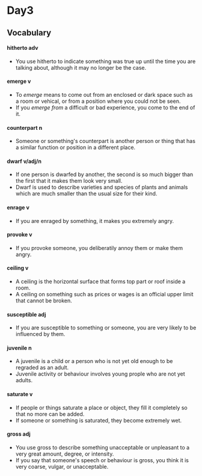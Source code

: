 #	Day3

##	Vocabulary

####	hitherto  adv

*	You use hitherto to indicate something was true up until the time you are talking about, although it may no longer be the case.

####	emerge  v

*	To _emerge_ means to come out from an enclosed or dark space such as a room or vehical, or from a position where you could not be seen.
*	If you _emerge from_ a difficult or bad experience, you come to the end of it.

####	counterpart  n

*	Someone or something's counterpart is another person or thing that has a similar function or position in a different place.

####	dwarf  v/adj/n

*	If one person is dwarfed by another, the second is so much bigger than the first that it makes them look very small.
*	Dwarf is used to describe varieties and species of plants and animals which are much smaller than the usual size for their kind.

####	enrage  v

*	If you are enraged by something, it makes you extremely angry.

####	provoke  v

*	If you provoke someone, you deliberatily annoy them or make them angry.

####	ceiling  v

*	A ceiling is the horizontal surface that forms top part or roof inside a room.
*	A ceiling on something such as prices or wages is an official upper limit that cannot be broken.

####	susceptible  adj

*	If you are susceptible to something or someone, you are very likely to be influenced by them.

####	juvenile  n

*	A juvenile is a child or a person who is not yet old enough to be regraded as an adult.
*	Juvenile activity or behaviour involves young prople who are not yet adults.

####	saturate  v

*	If people or things saturate a place or object, they fill it completely so that no more can be added.
*	If someone or something is saturated, they become extremely wet.

####	gross  adj

*	You use gross to describe something unacceptable or unpleasant to a very great amount, degree, or intensity.
*	If you say that someone's speech or behaviour is gross, you think it is very coarse, vulgar, or unacceptable.